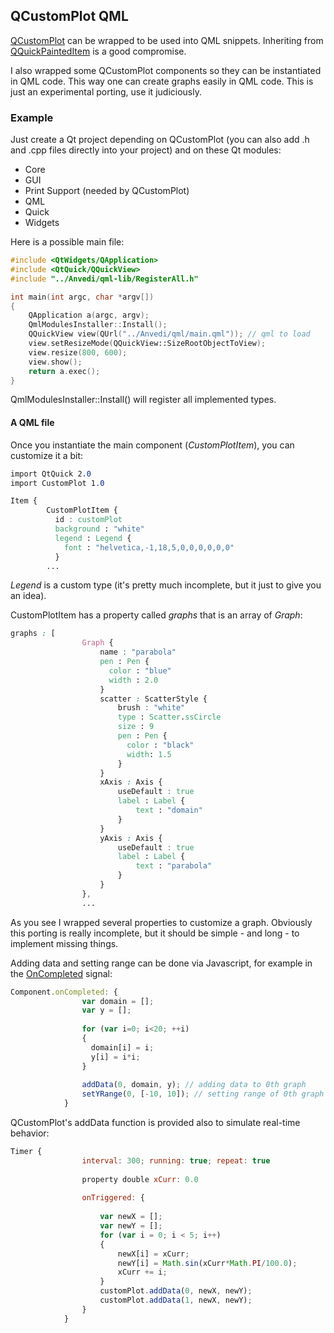 ## QCustomPlot QML

[QCustomPlot](http://qcustomplot.com) can be wrapped to be used into QML snippets. Inheriting from [QQuickPaintedItem](http://doc.qt.io/qt-5/qquickpainteditem.html) is a good compromise.

I also wrapped some QCustomPlot components so they can be instantiated in QML code. This way one can create graphs easily in QML code. This is just an experimental porting, use it judiciously.

### Example

Just create a Qt project depending on QCustomPlot (you can also add .h and .cpp files directly into your project) and on these Qt modules:
* Core
* GUI
* Print Support (needed by QCustomPlot)
* QML
* Quick
* Widgets

Here is a possible main file:

```cpp
#include <QtWidgets/QApplication>
#include <QtQuick/QQuickView>
#include "../Anvedi/qml-lib/RegisterAll.h"

int main(int argc, char *argv[])
{
	QApplication a(argc, argv);
	QmlModulesInstaller::Install();
	QQuickView view(QUrl("../Anvedi/qml/main.qml")); // qml to load
	view.setResizeMode(QQuickView::SizeRootObjectToView);
	view.resize(800, 600);
	view.show();
	return a.exec();
}
```

QmlModulesInstaller::Install() will register all implemented types.

#### A QML file

Once you instantiate the main component (*CustomPlotItem*), you can customize it a bit:

```css
import QtQuick 2.0
import CustomPlot 1.0

Item {	
		CustomPlotItem {
		  id : customPlot
		  background : "white"
		  legend : Legend {
		    font : "helvetica,-1,18,5,0,0,0,0,0,0"
		  }
		...
```

*Legend* is a custom type (it's pretty much incomplete, but it just to give you an idea).

CustomPlotItem has a property called *graphs* that is an array of *Graph*:

```css
graphs : [
				Graph {
					name : "parabola"
					pen : Pen { 
					  color : "blue"
					  width : 2.0 
					}
					scatter : ScatterStyle {
						brush : "white"
						type : Scatter.ssCircle
						size : 9
						pen : Pen {
						  color : "black"
						  width: 1.5	
						}					
					}
					xAxis : Axis {
						useDefault : true
						label : Label {
							text : "domain"
						}
					}
					yAxis : Axis {
						useDefault : true
						label : Label {
							text : "parabola"
						}
					}
				},
				...
```

As you see I wrapped several properties to customize a graph. Obviously this porting is really incomplete, but it should be simple - and long - to implement missing things.

Adding data and setting range can be done via Javascript, for example in the [OnCompleted](http://doc.qt.io/qt-5/qml-qtqml-component.html#completed-signal) signal:

```js
Component.onCompleted: {		
				var domain = [];
				var y = [];
				
				for (var i=0; i<20; ++i)
				{
				  domain[i] = i;
				  y[i] = i*i;
				}
								
				addData(0, domain, y); // adding data to 0th graph
				setYRange(0, [-10, 10]); // setting range of 0th graph
			}
```



QCustomPlot's addData function is provided also to simulate real-time behavior:

```js
Timer {
				interval: 300; running: true; repeat: true	
				
				property double xCurr: 0.0
						
				onTriggered: {
					
					var newX = [];
					var newY = [];
					for (var i = 0; i < 5; i++) 
					{
						newX[i] = xCurr;
						newY[i] = Math.sin(xCurr*Math.PI/100.0);
						xCurr += i;
					}
					customPlot.addData(0, newX, newY);
					customPlot.addData(1, newX, newY);
				}
			}
```
